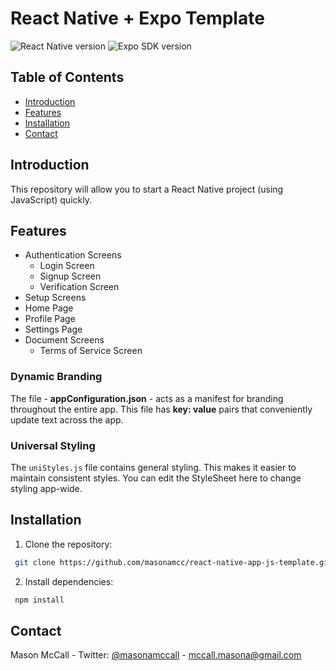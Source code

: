# React Native + Expo Template

![React Native version](https://img.shields.io/badge/react--native-v0.79.3-61DBFB)
![Expo SDK version](https://img.shields.io/badge/expo-v53.0.10-white)

## Table of Contents
- [Introduction](#introduction)
- [Features](#features)
- [Installation](#installation)
- [Contact](#contact)

## Introduction
This repository will allow you to start a React Native project (using JavaScript) quickly.

## Features
- Authentication Screens
  - Login Screen
  - Signup Screen
  - Verification Screen
- Setup Screens
- Home Page
- Profile Page
- Settings Page
- Document Screens
  - Terms of Service Screen
### Dynamic Branding
The file - **appConfiguration.json** - acts as a manifest for branding throughout the entire app. This file has **key: value** pairs that conveniently update text across the app.

### Universal Styling
The `uniStyles.js` file contains general styling. This makes it easier to maintain consistent styles. You can edit the StyleSheet here to change styling app-wide.

## Installation
1. Clone the repository:
```bash
 git clone https://github.com/masonamcc/react-native-app-js-template.git
```

2. Install dependencies:
```bash
 npm install
 ```



## Contact

Mason McCall - Twitter: [@masonamccall](https://twitter.com/masonamccall) - mccall.masona@gmail.com


